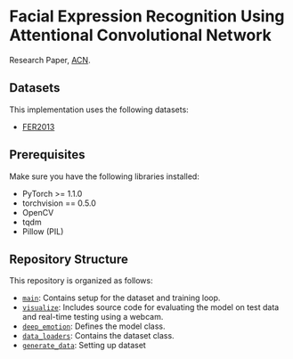 # Facial Expression Recognition Using Attentional Convolutional Network

Research Paper, [ACN](https://arxiv.org/abs/1902.01019).

## Datasets
This implementation uses the following datasets:
- [FER2013](https://www.kaggle.com/c/challenges-in-representation-learning-facial-expression-recognition-challenge/data)

## Prerequisites
Make sure you have the following libraries installed:
- PyTorch >= 1.1.0
- torchvision == 0.5.0
- OpenCV
- tqdm
- Pillow (PIL)

## Repository Structure
This repository is organized as follows:
- [`main`](/main.py): Contains setup for the dataset and training loop.
- [`visualize`](/visualize.py): Includes source code for evaluating the model on test data and real-time testing using a webcam.
- [`deep_emotion`](/deep_model.py): Defines the model class.
- [`data_loaders`](/data_loaders.py): Contains the dataset class.
- [`generate_data`](/generate_data.py): Setting up dataset
